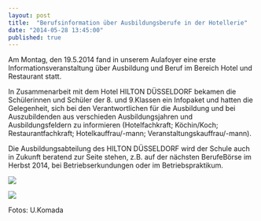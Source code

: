 ```yaml
---
layout: post
title:  "Berufsinformation über Ausbildungsberufe in der Hotellerie"
date: "2014-05-28 13:45:00"
published: true
---
```


Am Montag, den 19.5.2014 fand in unserem Aulafoyer eine erste Informationsveranstaltung über Ausbildung und Beruf im Bereich Hotel und Restaurant statt. 

In Zusammenarbeit mit dem Hotel HILTON DÜSSELDORF bekamen die Schülerinnen und Schüler der 8. und 9.Klassen ein Infopaket und hatten die Gelegenheit, sich bei den Verantwortlichen für die Ausbildung und bei Auszubildenden aus verschieden Ausbildungsjahren und Ausbildungsfeldern zu informieren (Hotelfachkraft; Köchin/Koch; Restaurantfachkraft; Hotelkauffrau/-mann; Veranstaltungskauffrau/-mann).

Die Ausbildungsabteilung des HILTON DÜSSELDORF wird der Schule auch in Zukunft beratend zur Seite stehen, z.B. auf der nächsten BerufeBörse im   Herbst 2014, bei Betriebserkundungen oder im Betriebspraktikum.


<p><img src="{{site.url}}/pics/2014/05/2014-05-28-1.jpg"></p>
<p><img src="{{site.url}}/pics/2014/05/2014-05-28-2.jpg"></p>

Fotos: U.Komada
